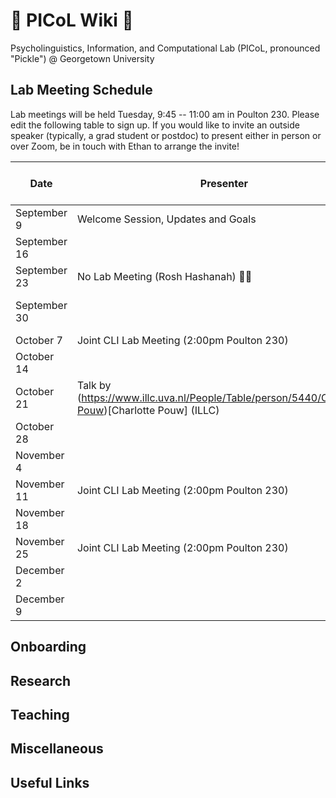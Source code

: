 # 🥒 PICoL Wiki 🥒

Psycholinguistics, Information, and Computational Lab (PICoL, pronounced "Pickle") @ Georgetown University

## Lab Meeting Schedule

Lab meetings will be held Tuesday, 9:45 -- 11:00 am in Poulton 230. Please edit the following table to sign up. If you would like to invite an outside speaker (typically, a grad student or postdoc) to present either in person or over Zoom, be in touch with Ethan to arrange the invite!

| Date    | Presenter | Notes / Links|
| -------- | ------- | ------- |
| September 9  | Welcome Session, Updates and Goals | |
| September 16  |  | |
| September 23  | No Lab Meeting (Rosh Hashanah) 🍎🍯 | |
| September 30  | | Ethan will be absent |
| October 7  | Joint CLI Lab Meeting (2:00pm Poulton 230) | |
| October 14  |  | |
| October 21  | Talk by (https://www.illc.uva.nl/People/Table/person/5440/Charlotte-Pouw)[Charlotte Pouw] (ILLC)| |
| October 28  |  | |
| November 4  |  | |
| November 11  | Joint CLI Lab Meeting (2:00pm Poulton 230) | |
| November 18  |  | |
| November 25  | Joint CLI Lab Meeting (2:00pm Poulton 230)  | |
| December 2  |  | |
| December 9  |  | |

## Onboarding

## Research

## Teaching

## Miscellaneous

## Useful Links
